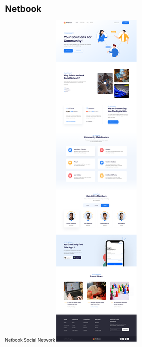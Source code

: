 # Netbook
Netbook Social Network
![](https://github.com/AbrarKhalil26/Netbook/blob/main/Design/Netbook-Social%20Networking%20landing%20page.png)
